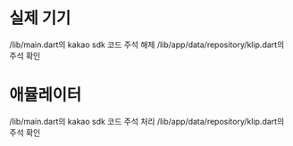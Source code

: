 # 실제 기기
/lib/main.dart의 kakao sdk 코드 주석 해제
/lib/app/data/repository/klip.dart의 주석 확인

# 애뮬레이터
/lib/main.dart의 kakao sdk 코드 주석 처리
/lib/app/data/repository/klip.dart의 주석 확인